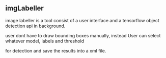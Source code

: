 ## imgLabeller

image labeller is a tool consist of a user interface and a tensorflow object detection api in background.

user dont have to draw bounding boxes manually, instead User can select whatever model, labels and threshold

for detection and save the results into a xml file.




